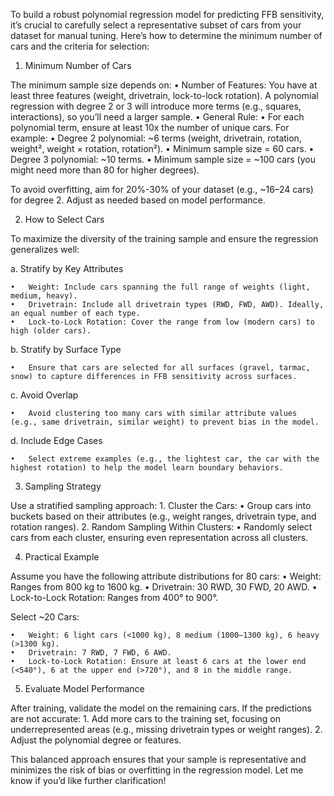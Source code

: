 To build a robust polynomial regression model for predicting FFB sensitivity, it’s crucial to carefully select a representative subset of cars from your dataset for manual tuning. Here’s how to determine the minimum number of cars and the criteria for selection:

1. Minimum Number of Cars

The minimum sample size depends on:
	•	Number of Features: You have at least three features (weight, drivetrain, lock-to-lock rotation). A polynomial regression with degree 2 or 3 will introduce more terms (e.g., squares, interactions), so you’ll need a larger sample.
	•	General Rule:
	•	For each polynomial term, ensure at least 10x the number of unique cars. For example:
	•	Degree 2 polynomial: ~6 terms (weight, drivetrain, rotation, weight², weight × rotation, rotation²).
	•	Minimum sample size = 60 cars.
	•	Degree 3 polynomial: ~10 terms.
	•	Minimum sample size = ~100 cars (you might need more than 80 for higher degrees).

To avoid overfitting, aim for 20%-30% of your dataset (e.g., ~16–24 cars) for degree 2. Adjust as needed based on model performance.

2. How to Select Cars

To maximize the diversity of the training sample and ensure the regression generalizes well:

a. Stratify by Key Attributes

	•	Weight: Include cars spanning the full range of weights (light, medium, heavy).
	•	Drivetrain: Include all drivetrain types (RWD, FWD, AWD). Ideally, an equal number of each type.
	•	Lock-to-Lock Rotation: Cover the range from low (modern cars) to high (older cars).

b. Stratify by Surface Type

	•	Ensure that cars are selected for all surfaces (gravel, tarmac, snow) to capture differences in FFB sensitivity across surfaces.

c. Avoid Overlap

	•	Avoid clustering too many cars with similar attribute values (e.g., same drivetrain, similar weight) to prevent bias in the model.

d. Include Edge Cases

	•	Select extreme examples (e.g., the lightest car, the car with the highest rotation) to help the model learn boundary behaviors.

3. Sampling Strategy

Use a stratified sampling approach:
	1.	Cluster the Cars:
	•	Group cars into buckets based on their attributes (e.g., weight ranges, drivetrain type, and rotation ranges).
	2.	Random Sampling Within Clusters:
	•	Randomly select cars from each cluster, ensuring even representation across all clusters.

4. Practical Example

Assume you have the following attribute distributions for 80 cars:
	•	Weight: Ranges from 800 kg to 1600 kg.
	•	Drivetrain: 30 RWD, 30 FWD, 20 AWD.
	•	Lock-to-Lock Rotation: Ranges from 400° to 900°.

Select ~20 Cars:

	•	Weight: 6 light cars (<1000 kg), 8 medium (1000–1300 kg), 6 heavy (>1300 kg).
	•	Drivetrain: 7 RWD, 7 FWD, 6 AWD.
	•	Lock-to-Lock Rotation: Ensure at least 6 cars at the lower end (<540°), 6 at the upper end (>720°), and 8 in the middle range.

5. Evaluate Model Performance

After training, validate the model on the remaining cars. If the predictions are not accurate:
	1.	Add more cars to the training set, focusing on underrepresented areas (e.g., missing drivetrain types or weight ranges).
	2.	Adjust the polynomial degree or features.

This balanced approach ensures that your sample is representative and minimizes the risk of bias or overfitting in the regression model. Let me know if you’d like further clarification!